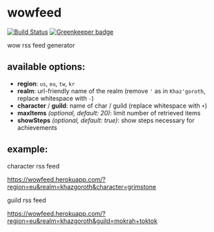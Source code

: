 wowfeed
========

[![Build Status](https://secure.travis-ci.org/rejas/wowfeed.png?branch=master)](https://travis-ci.org/rejas/wowfeed) [![Greenkeeper badge](https://badges.greenkeeper.io/rejas/wowfeed.svg)](https://greenkeeper.io/)

wow rss feed generator

available options:
------------------

- **region**: `us`, `eu`, `tw`, `kr`
- **realm**: url-friendly name of the realm (remove `'` as in `Khaz'goroth`, replace whitespace with `-`)
- **character** / **guild**: name of char / guild (replace whitespace with `+`)
- **maxItems** *(optional, default: 20)*: limit number of retrieved items
- **showSteps** *(optional, default: true)*: show steps necessary for achievements

example:
-------

character rss feed

https://wowfeed.herokuapp.com/?region=eu&realm=khazgoroth&character=grimstone

guild rss feed

https://wowfeed.herokuapp.com/?region=eu&realm=khazgoroth&guild=mokrah+toktok
